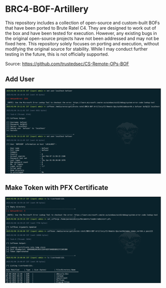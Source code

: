 # BRC4-BOF-Artillery

This repository includes a collection of open-source and custom-built BOFs that have been ported to Brute Ratel C4. They are designed to work out of the box and have been tested for execution. However, any existing bugs in the original open-source projects have not been addressed and may not be fixed here. This repository solely focuses on porting and execution, without modifying the original source for stability. While I may conduct further testing in the future, this is not officially supported.

Source: https://github.com/trustedsec/CS-Remote-OPs-BOF

## Add User

![](img/add_user.png)


## Make Token with PFX Certificate

![](img/make_token_cert.png)
